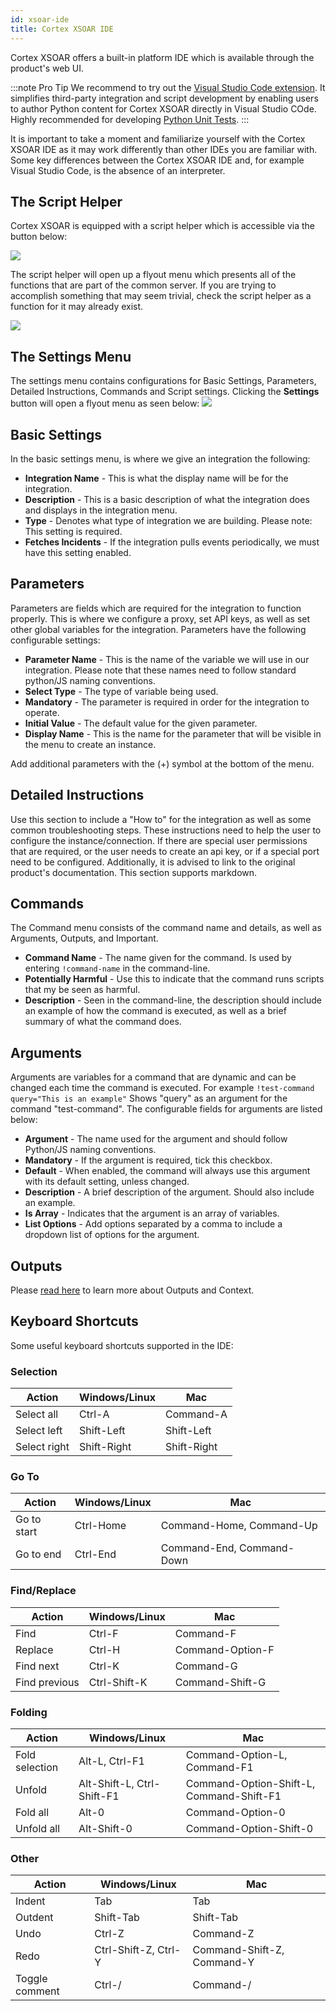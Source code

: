 ```yaml
---
id: xsoar-ide
title: Cortex XSOAR IDE
---
```

Cortex XSOAR offers a built-in platform IDE which is available through the product's web UI. 

:::note Pro Tip
We recommend to try out the [Visual Studio Code extension](vscode-extension). It simplifies third-party integration and script development by enabling users to author Python content for Cortex XSOAR directly in Visual Studio COde. Highly recommended for developing [Python Unit Tests](../integrations/unit-testing).
:::

It is important to take a moment and familiarize yourself with the Cortex XSOAR IDE as it may work differently than other IDEs you are familiar with. Some key differences between the Cortex XSOAR IDE and, for example Visual Studio Code, is the absence of an interpreter.

## The Script Helper
Cortex XSOAR is equipped with a script helper which is accessible via the button below:

![](/doc_imgs/integrations/script-helper.png)


The script helper will open up a flyout menu which presents all of the functions that are part of the common server. If you are trying to accomplish something that may seem trivial, check the script helper as a function for it may already exist.

![](/doc_imgs/integrations/script-helper-flyout.png)

## The Settings Menu
The settings menu contains configurations for Basic Settings, Parameters, Detailed Instructions, Commands and Script settings. Clicking the **Settings** button will open a flyout menu as seen below:
![](/doc_imgs/integrations/settings-menu.png)

## Basic Settings
In the basic settings menu, is where we give an integration the following:
* **Integration Name** - This is what the display name will be for the integration.
* **Description** - This is a basic description of what the integration does and displays in the integration menu.
* **Type** - Denotes what type of integration we are building. Please note: This setting is required.
* **Fetches Incidents** - If the integration pulls events periodically, we must have this setting enabled.

## Parameters
Parameters are fields which are required for the integration to function properly. This is where we configure a proxy, set API keys, as well as set other global variables for the integration. Parameters have the following configurable settings:
* **Parameter Name** - This is the name of the variable we will use in our integration. Please note that these names need to follow standard python/JS naming conventions.
* **Select Type** - The type of variable being used.
* **Mandatory** - The parameter is required in order for the integration to operate.
* **Initial Value** - The default value for the given parameter.
* **Display Name** - This is the name for the parameter that will be visible in the menu to create an instance.

Add additional parameters with the (+) symbol at the bottom of the menu.

## Detailed Instructions
Use this section to include a "How to" for the integration as well as some common troubleshooting steps. These instructions need to help the user to configure the instance/connection. If there are special user permissions that are required, or the user needs to create an api key, or if a special port need to be configured. Additionally, it is advised to link to the original product's documentation. This section supports markdown.

## Commands
The Command menu consists of the command name and details, as well as Arguments, Outputs, and Important.
* **Command Name** - The name given for the command. Is used by entering ```!command-name``` in the command-line.
* **Potentially Harmful** - Use this to indicate that the command runs scripts that my be seen as harmful.
* **Description** - Seen in the command-line, the description should include an example of how the command is executed, as well as a brief summary of what the command does.

## Arguments
Arguments are variables for a command that are dynamic and can be changed each time the command is executed. For example ```!test-command query="This is an example"``` Shows "query" as an argument for the command "test-command". The configurable fields for arguments are listed below:
* **Argument** - The name used for the argument and should follow Python/JS naming conventions.
* **Mandatory** - If the argument is required, tick this checkbox.
* **Default** - When enabled, the command will always use this argument with its default setting, unless changed.
* **Description** - A brief description of the argument. Should also include an example.
* **Is Array** - Indicates that the argument is an array of variables.
* **List Options** - Add options separated by a comma to include a dropdown list of options for the argument.

## Outputs
Please [read here](../integrations/context-and-outputs) to learn more about Outputs and Context.

## Keyboard Shortcuts 
Some useful keyboard shortcuts supported in the IDE:

### Selection

| Action | Windows/Linux | Mac |
|--------|---------------|-----|
|Select all|	Ctrl-A	|Command-A|
|Select left|	Shift-Left|	Shift-Left|
|Select right|	Shift-Right|	Shift-Right|

### Go To

| Action | Windows/Linux | Mac |
|--------|---------------|-----|
|Go to start|	Ctrl-Home	|Command-Home, Command-Up|
|Go to end|	Ctrl-End	|Command-End, Command-Down|

### Find/Replace

| Action | Windows/Linux | Mac |
|--------|---------------|-----|
|Find	|Ctrl-F	|Command-F|
|Replace|	Ctrl-H	|Command-Option-F|
|Find next|	Ctrl-K	|Command-G|
|Find previous|	Ctrl-Shift-K|	Command-Shift-G|

### Folding

| Action | Windows/Linux | Mac |
|--------|---------------|-----|
|Fold selection|	Alt-L, Ctrl-F1|	Command-Option-L, Command-F1|
|Unfold	|Alt-Shift-L, Ctrl-Shift-F1|	Command-Option-Shift-L, Command-Shift-F1|
|Fold all|	Alt-0	|Command-Option-0|
|Unfold all|	Alt-Shift-0	|Command-Option-Shift-0|

### Other

| Action | Windows/Linux | Mac |
|--------|---------------|-----|
|Indent|	Tab|	Tab|
|Outdent|	Shift-Tab|	Shift-Tab|
|Undo|	Ctrl-Z|	Command-Z|
|Redo|	Ctrl-Shift-Z, Ctrl-Y|	Command-Shift-Z, Command-Y|
|Toggle comment|	Ctrl-/|	Command-/|

